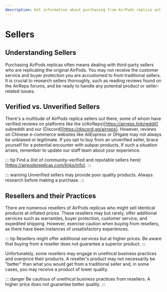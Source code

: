 ```yaml
---
description: Get information about purchasing from AirPods replica sellers. Understand the differences between verified and unverified sellers, and learn about the practices of resellers.
---
```


# Sellers

## Understanding Sellers

Purchasing AirPods replicas often means dealing with third-party sellers who are replicating the original AirPods. You may not receive the customer service and buyer protection you are accustomed to from traditional sellers. It is crucial to research sellers thoroughly, such as reading reviews found on the AirReps forums, and be ready to handle any potential product or seller-related issues.

## Verified vs. Unverified Sellers

There's a multitude of AirPods replica sellers out there, some of whom have verified reviews on platforms like the (r/AirReps)[https://airreps.link/reddit] subreddit and our (Discord][https://discord.gg/airreps]. However, reviews on Chinese e-commerce websites like AliExpress or DHgate may not always be unbiased or legitimate. If you opt to buy from an unverified seller, brace yourself for a potential encounter with subpar products. If such a situation arises, remember to update our staff team about your experience.

::: tip
Find a (list of community-verified and reputable sellers here)[https://airpodsreplicas.com/links/info].
:::

::: warning
Unverified sellers may provide poor quality products. Always research before making a purchase.
:::

## Resellers and their Practices

There are numerous resellers of AirPods replicas who might sell identical products at inflated prices. These resellers may but rarely, offer additional services such as warranties, buyer protection, customer service, and expedited shipping. However, exercise caution when buying from resellers, as there have been instances of unsatisfactory experiences.

::: tip
Resellers might offer additional services but at higher prices. Be aware that buying from a reseller does not guarantee a superior product.
:::

Unfortunately, some resellers may engage in unethical business practices and overprice their products. A reseller's product may not necessarily be "better" than what you would get from a traditional seller and, in some cases, you may receive a product of lower quality.

::: danger
Be cautious of unethical business practices from resellers. A higher price does not guarantee better quality.
:::